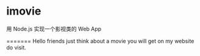 imovie
======

用 Node.js 实现一个影视类的 Web App

=======
Hello friends just think about a movie you will get on my website do visit.
